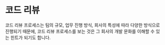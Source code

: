 # 코드 리뷰

코드 리뷰 프로세스는 팀의 규모, 업무 진행 방식, 회사의 특성에 따라 다양한 방식으로 진행되기 때문에, 코드 리뷰 프로세스를 보는 것은 그 회사의 개발 문화를 이해할 수 있는 힌트가 되기도 합니다.
